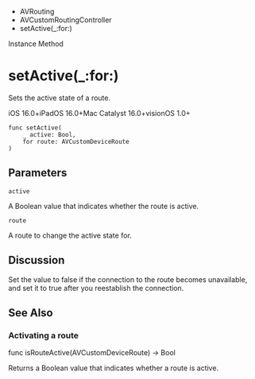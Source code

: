 

- AVRouting
- AVCustomRoutingController
-  setActive(\_:for:) 

Instance Method

# setActive(\_:for:)

Sets the active state of a route.

iOS 16.0+iPadOS 16.0+Mac Catalyst 16.0+visionOS 1.0+

``` source
func setActive(
    _ active: Bool,
    for route: AVCustomDeviceRoute
)
```

## Parameters 

`active`  

A Boolean value that indicates whether the route is active.

`route`  

A route to change the active state for.

## Discussion

Set the value to false if the connection to the route becomes unavailable, and set it to true after you reestablish the connection.

## See Also

### Activating a route

func isRouteActive(AVCustomDeviceRoute) -> Bool

Returns a Boolean value that indicates whether a route is active.

